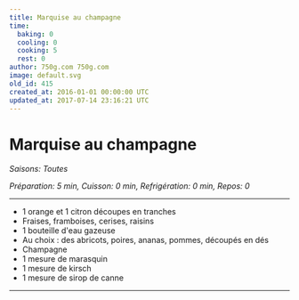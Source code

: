 ```yaml
---
title: Marquise au champagne
time:
  baking: 0
  cooling: 0
  cooking: 5
  rest: 0
author: 750g.com 750g.com
image: default.svg
old_id: 415
created_at: 2016-01-01 00:00:00 UTC
updated_at: 2017-07-14 23:16:21 UTC
---
```


# Marquise au champagne



*Saisons: Toutes*

*Préparation: 5 min, Cuisson: 0 min, Refrigération: 0 min, Repos: 0*

---

- 1 orange et 1 citron découpes en tranches
- Fraises, framboises, cerises, raisins 
- 1 bouteille d'eau gazeuse
- Au choix : des abricots, poires, ananas, pommes, découpés en dés
- Champagne
- 1 mesure de marasquin
- 1 mesure de kirsch
- 1 mesure de sirop de canne

---


